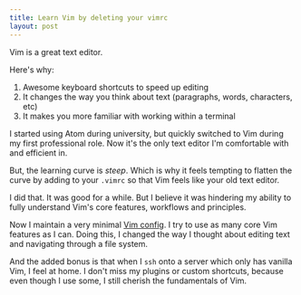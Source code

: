 ```yaml
---
title: Learn Vim by deleting your vimrc
layout: post
---
```


Vim is a great text editor.

Here's why:
1. Awesome keyboard shortcuts to speed up editing
2. It changes the way you think about text (paragraphs, words, characters, etc)
3. It makes you more familiar with working within a terminal

I started using Atom during university, but quickly switched to Vim during my
first professional role. Now it's the only text editor I'm comfortable with
and efficient in.

But, the learning curve is _steep_. Which is why it feels tempting to flatten
the curve by adding to your `.vimrc` so that Vim feels like your old text
editor.

I did that. It was good for a while. But I believe it was hindering my ability
to fully understand Vim's core features, workflows and principles.

Now I maintain a very minimal [Vim
config](https://github.com/cesarferradas/dotfiles/blob/master/.vimrc). I try to use
as many core Vim features as I can. Doing this, I changed the way I thought
about editing text and navigating through a file system.

And the added bonus is that when I `ssh` onto a server which only has vanilla
Vim, I feel at home. I don't miss my plugins or custom shortcuts, because even
though I use some, I still cherish the fundamentals of Vim.
